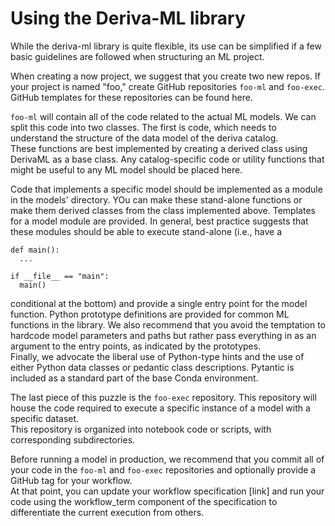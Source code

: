 # Using the Deriva-ML library

While the deriva-ml library is quite flexible, its use can be simplified if a few basic guidelines are followed when structuring an ML project.

When creating a now project, we suggest that you create two new repos.  If your project is named "foo," create GitHub repositories `foo-ml` and `foo-exec`.  GitHub templates for these repositories can be found here.

`foo-ml` will contain all of the code related to the actual ML models. We can split this code into two classes.  The first is code, which needs to understand the structure of the data model of the deriva catalog.  
These functions are best implemented by creating a derived class using DerivaML as a base class.  Any catalog-specific code or utility functions that might be useful to any ML model should be placed here.

Code that implements a specific model should be implemented as a module in the models' directory. YOu can make these stand-alone functions or make them derived classes from the class implemented above.  Templates for a model module are provided. 
In general, best practice suggests that these modules should be able to execute stand-alone (i.e., have a 
```
def main():
  ...

if __file__ == "main":
  main()
``` 

conditional at the bottom) and provide a single entry point for the model function.  Python prototype definitions are provided 
for common ML functions in the library. We also recommend that you avoid the temptation to hardcode model parameters and paths but rather pass everything in as an argument to the entry points, as indicated by the prototypes.  
Finally, we advocate the liberal use of Python-type hints and the use of either Python data classes or pedantic class descriptions.  Pytantic is included as a standard part of the base Conda environment.

The last piece of this puzzle is the `foo-exec` repository. This repository will house the code required to execute a specific instance of a model with a specific dataset.  
This repository is organized into notebook code or scripts, with corresponding subdirectories.

Before running a model in production, we recommend that you commit all of your code in the `foo-ml` and `foo-exec` repositories and optionally provide a GitHub tag for your workflow.  
At that point, you can update your workflow specification [link] and run your code using the workflow_term component of the specification to differentiate the current execution from others.
